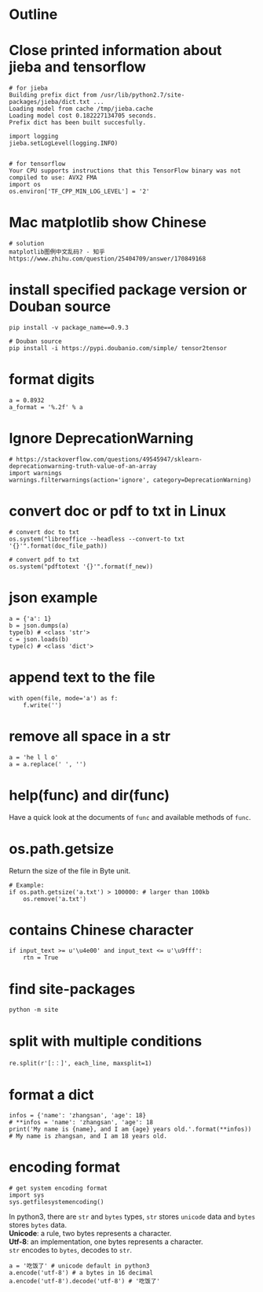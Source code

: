 # Outline

# Close printed information about jieba and tensorflow
```
# for jieba
Building prefix dict from /usr/lib/python2.7/site-packages/jieba/dict.txt ...
Loading model from cache /tmp/jieba.cache
Loading model cost 0.182227134705 seconds.
Prefix dict has been built succesfully.

import logging
jieba.setLogLevel(logging.INFO)


# for tensorflow
Your CPU supports instructions that this TensorFlow binary was not compiled to use: AVX2 FMA
import os
os.environ['TF_CPP_MIN_LOG_LEVEL'] = '2'
```
# Mac matplotlib show Chinese
```
# solution
matplotlib图例中文乱码? - 知乎
https://www.zhihu.com/question/25404709/answer/170849168
```
# install specified package version or Douban source
```
pip install -v package_name==0.9.3

# Douban source
pip install -i https://pypi.doubanio.com/simple/ tensor2tensor
```

# format digits
```
a = 0.8932
a_format = '%.2f' % a
```
# Ignore DeprecationWarning
```
# https://stackoverflow.com/questions/49545947/sklearn-deprecationwarning-truth-value-of-an-array
import warnings
warnings.filterwarnings(action='ignore', category=DeprecationWarning)
```

# convert doc or pdf to txt in Linux
```
# convert doc to txt
os.system("libreoffice --headless --convert-to txt '{}'".format(doc_file_path))

# convert pdf to txt
os.system("pdftotext '{}'".format(f_new))
```

# json example
```
a = {'a': 1}
b = json.dumps(a)
type(b) # <class 'str'>
c = json.loads(b)
type(c) # <class 'dict'>
```

# append text to the file
```
with open(file, mode='a') as f:
    f.write('')
```

# remove all space in a str
```
a = 'he l l o'
a = a.replace(' ', '')
```

# help(func) and dir(func)
Have a quick look at the documents of `func` and available methods of `func`.

# os.path.getsize
Return the size of the file in Byte unit.
```
# Example:
if os.path.getsize('a.txt') > 100000: # larger than 100kb
    os.remove('a.txt')
```

# contains Chinese character
```
if input_text >= u'\u4e00' and input_text <= u'\u9fff':
    rtn = True
```

# find site-packages
```
python -m site
```

# split with multiple conditions
```
re.split(r'[:：]', each_line, maxsplit=1)
```

# format a dict
```
infos = {'name': 'zhangsan', 'age': 18}
# **infos = 'name': 'zhangsan', 'age': 18
print('My name is {name}, and I am {age} years old.'.format(**infos))
# My name is zhangsan, and I am 18 years old.
```

# encoding format
```
# get system encoding format
import sys
sys.getfilesystemencoding()
```
In python3, there are `str` and `bytes` types, `str` stores `unicode` data and `bytes` stores `bytes` data.  
**Unicode**: a rule, two bytes represents a character.  
**Utf-8**: an implementation, one bytes represents a character.  
`str` encodes to `bytes`, decodes to `str`.  
```
a = '吃饭了' # unicode default in python3
a.encode('utf-8') # a bytes in 16 decimal
a.encode('utf-8').decode('utf-8') # '吃饭了'
```


